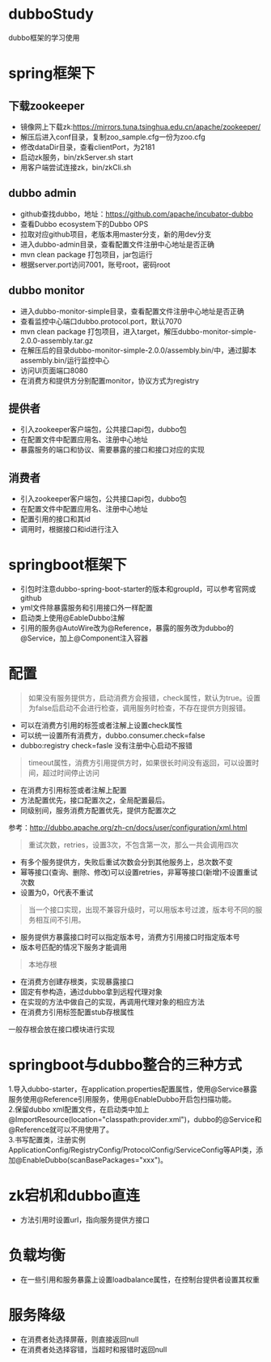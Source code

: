 # dubboStudy
dubbo框架的学习使用

# spring框架下

## 下载zookeeper

* 镜像网上下载zk:https://mirrors.tuna.tsinghua.edu.cn/apache/zookeeper/
* 解压后进入conf目录，复制zoo_sample.cfg一份为zoo.cfg
* 修改dataDir目录，查看clientPort，为2181
* 启动zk服务，bin/zkServer.sh start
* 用客户端尝试连接zk，bin/zkCli.sh

## dubbo admin

* github查找dubbo，地址：https://github.com/apache/incubator-dubbo
* 查看Dubbo ecosystem下的Dubbo OPS
* 拉取对应github项目，老版本用master分支，新的用dev分支
* 进入dubbo-admin目录，查看配置文件注册中心地址是否正确
* mvn clean package 打包项目，jar包运行
* 根据server.port访问7001，账号root，密码root

## dubbo monitor

* 进入dubbo-monitor-simple目录，查看配置文件注册中心地址是否正确
* 查看监控中心端口dubbo.protocol.port，默认7070
* mvn clean package 打包项目，进入target，解压dubbo-monitor-simple-2.0.0-assembly.tar.gz
* 在解压后的目录dubbo-monitor-simple-2.0.0/assembly.bin/中，通过脚本assembly.bin/运行监控中心
* 访问UI页面端口8080
* 在消费方和提供方分别配置monitor，协议方式为registry

## 提供者

* 引入zookeeper客户端包，公共接口api包，dubbo包
* 在配置文件中配置应用名、注册中心地址
* 暴露服务的端口和协议、需要暴露的接口和接口对应的实现

## 消费者

* 引入zookeeper客户端包，公共接口api包，dubbo包
* 在配置文件中配置应用名、注册中心地址
* 配置引用的接口和其id
* 调用时，根据接口和id进行注入

# springboot框架下

* 引包时注意dubbo-spring-boot-starter的版本和groupId，可以参考官网或github
* yml文件除暴露服务和引用接口外一样配置
* 启动类上使用@EableDubbo注解
* 引用的服务@AutoWire改为@Reference，暴露的服务改为dubbo的@Service，加上@Component注入容器

# 配置

> 如果没有服务提供方，启动消费方会报错，check属性，默认为true。设置为false后启动不会进行检查，调用服务时检查，不存在提供方则报错。

* 可以在消费方引用的标签或者注解上设置check属性
* 可以统一设置所有消费方，dubbo.consumer.check=false
* dubbo:registry check=fasle  没有注册中心启动不报错

> timeout属性，消费方引用提供方时，如果很长时间没有返回，可以设置时间，超过时间停止访问

* 在消费方引用标签或者注解上配置
* 方法配置优先，接口配置次之，全局配置最后。
* 同级别间，服务消费方配置优先，提供方配置次之

参考：http://dubbo.apache.org/zh-cn/docs/user/configuration/xml.html

> 重试次数，retries，设置3次，不包含第一次，那么一共会调用四次

* 有多个服务提供方，失败后重试次数会分到其他服务上，总次数不变
* 幂等接口(查询、删除、修改)可以设置retries，非幂等接口(新增)不设置重试次数
* 设置为0，0代表不重试

> 当一个接口实现，出现不兼容升级时，可以用版本号过渡，版本号不同的服务相互间不引用。

* 服务提供方暴露接口时可以指定版本号，消费方引用接口时指定版本号
* 版本号匹配的情况下服务才能调用

> 本地存根

* 在消费方创建存根类，实现暴露接口
* 固定有参构造，通过dubbo拿到远程代理对象
* 在实现的方法中做自己的实现，再调用代理对象的相应方法
* 在消费方引用标签配置stub存根属性

一般存根会放在接口模块进行实现

# springboot与dubbo整合的三种方式

1.导入dubbo-starter，在application.properties配置属性，使用@Service暴露服务使用@Reference引用服务，使用@EnableDubbo开启包扫描功能。  
2.保留dubbo xml配置文件，在启动类中加上@ImportResource(location="classpath:provider.xml")，dubbo的@Service和@Reference就可以不用使用了。   
3.书写配置类，注册实例ApplicationConfig/RegistryConfig/ProtocolConfig/ServiceConfig等API类，添加@EnableDubbo(scanBasePackages="xxx")。

# zk宕机和dubbo直连

* 方法引用时设置url，指向服务提供方接口

# 负载均衡

* 在一些引用和服务暴露上设置loadbalance属性，在控制台提供者设置其权重

# 服务降级

* 在消费者处选择屏蔽，则直接返回null
* 在消费者处选择容错，当超时和报错时返回null